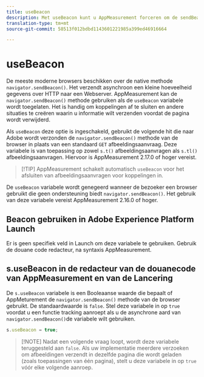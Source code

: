 ```yaml
---
title: useBeacon
description: Met useBeacon kunt u AppMeasurement forceren om de sendBeacon-API voor browsers te gebruiken
translation-type: tm+mt
source-git-commit: 58513f012bdbd1143601221985a399ed46916664

---
```



# useBeacon

De meeste moderne browsers beschikken over de native methode `navigator.sendBeacon()`. Het verzendt asynchroon een kleine hoeveelheid gegevens over HTTP naar een Webserver. AppMeasurement kan de `navigator.sendBeacon()` methode gebruiken als de `useBeacon` variabele wordt toegelaten. Het is handig om koppelingen af te sluiten en andere situaties te creëren waarin u informatie wilt verzenden voordat de pagina wordt verwijderd.

Als `useBeacon` deze optie is ingeschakeld, gebruikt de volgende hit die naar Adobe wordt verzonden de `navigator.sendBeacon()` methode van de browser in plaats van een standaard `GET` afbeeldingsaanvraag. Deze variabele is van toepassing op zowel `s.t()` afbeeldingsaanvragen als `s.tl()` afbeeldingsaanvragen. Hiervoor is AppMeasurement 2.17.0 of hoger vereist.

> [!TIP] AppMeasurement schakelt automatisch `useBeacon` voor het afsluiten van afbeeldingsaanvragen voor koppelingen in.

De `useBeacon` variabele wordt genegeerd wanneer de bezoeker een browser gebruikt die geen ondersteuning biedt `navigator.sendBeacon()`. Het gebruik van deze variabele vereist AppMeasurement 2.16.0 of hoger.

## Beacon gebruiken in Adobe Experience Platform Launch

Er is geen specifiek veld in Launch om deze variabele te gebruiken. Gebruik de douane code redacteur, na syntaxis AppMeasurement.

## s.useBeacon in de redacteur van de douanecode van AppMeasurement en van de Lancering

De `s.useBeacon` variabele is een Booleaanse waarde die bepaalt of AppMeturement de `navigator.sendBeacon()` methode van de browser gebruikt. De standaardwaarde is `false`. Stel deze variabele in op `true` voordat u een functie tracking aanroept als u de asynchrone aard van `navigator.sendBeacon()`de variabele wilt gebruiken.

```js
s.useBeacon = true;
```

> [!NOTE] Nadat een volgende vraag loopt, wordt deze variabele teruggesteld aan `false`. Als uw implementatie meerdere verzoeken om afbeeldingen verzendt in dezelfde pagina die wordt geladen (zoals toepassingen van één pagina), stelt u deze variabele in op `true` vóór elke volgende aanroep.
